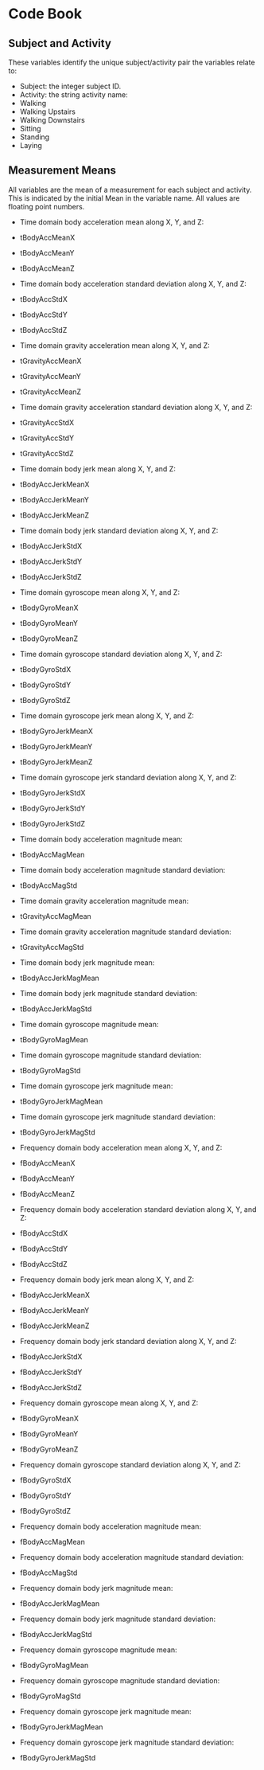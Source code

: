 # Code Book

## Subject and Activity

These variables identify the unique subject/activity pair the variables relate to:

 - Subject: the integer subject ID.
 - Activity: the string activity name:
  - Walking
  - Walking Upstairs
  - Walking Downstairs
  - Sitting
  - Standing
  - Laying

## Measurement Means

All variables are the mean of a measurement for each subject and activity. This is indicated by the initial Mean in the variable name. All values are floating point numbers.

 - Time domain body acceleration mean along X, Y, and Z:
  - tBodyAccMeanX
  - tBodyAccMeanY
  - tBodyAccMeanZ

 - Time domain body acceleration standard deviation along X, Y, and Z:
  - tBodyAccStdX
  - tBodyAccStdY
  - tBodyAccStdZ
  
 - Time domain gravity acceleration mean along X, Y, and Z:
  - tGravityAccMeanX
  - tGravityAccMeanY
  - tGravityAccMeanZ
  
 - Time domain gravity acceleration standard deviation along X, Y, and Z:
  - tGravityAccStdX
  - tGravityAccStdY
  - tGravityAccStdZ
  
 - Time domain body jerk mean along X, Y, and Z:
  - tBodyAccJerkMeanX
  - tBodyAccJerkMeanY
  - tBodyAccJerkMeanZ
  
 - Time domain body jerk standard deviation along X, Y, and Z:
  - tBodyAccJerkStdX
  - tBodyAccJerkStdY
  - tBodyAccJerkStdZ
  
 - Time domain gyroscope mean along X, Y, and Z:
  - tBodyGyroMeanX
  - tBodyGyroMeanY
  - tBodyGyroMeanZ
  
 - Time domain gyroscope standard deviation along X, Y, and Z:
  - tBodyGyroStdX
  - tBodyGyroStdY
  - tBodyGyroStdZ
  
 - Time domain gyroscope jerk mean along X, Y, and Z:
  - tBodyGyroJerkMeanX
  - tBodyGyroJerkMeanY
  - tBodyGyroJerkMeanZ
  
 - Time domain gyroscope jerk standard deviation along X, Y, and Z:
  - tBodyGyroJerkStdX
  - tBodyGyroJerkStdY
  - tBodyGyroJerkStdZ
  
 - Time domain body acceleration magnitude mean:
  - tBodyAccMagMean
  
 - Time domain body acceleration magnitude standard deviation:
  - tBodyAccMagStd
  
 - Time domain gravity acceleration magnitude mean:
  - tGravityAccMagMean
  
 - Time domain gravity acceleration magnitude standard deviation:
  - tGravityAccMagStd
  
 - Time domain body jerk magnitude mean:
  - tBodyAccJerkMagMean
  
 - Time domain body jerk magnitude standard deviation:
  - tBodyAccJerkMagStd
  
 - Time domain gyroscope magnitude mean:
  - tBodyGyroMagMean
  
 - Time domain gyroscope magnitude standard deviation:
  - tBodyGyroMagStd
  
 - Time domain gyroscope jerk magnitude mean:
  - tBodyGyroJerkMagMean
  
 - Time domain gyroscope jerk magnitude standard deviation:
  - tBodyGyroJerkMagStd
  
 - Frequency domain body acceleration mean along X, Y, and Z:
  - fBodyAccMeanX
  - fBodyAccMeanY
  - fBodyAccMeanZ
  
 - Frequency domain body acceleration standard deviation along X, Y, and Z:
  - fBodyAccStdX
  - fBodyAccStdY
  - fBodyAccStdZ
  
 - Frequency domain body jerk mean along X, Y, and Z:
  - fBodyAccJerkMeanX
  - fBodyAccJerkMeanY
  - fBodyAccJerkMeanZ
  
 - Frequency domain body jerk standard deviation along X, Y, and Z:
  - fBodyAccJerkStdX
  - fBodyAccJerkStdY
  - fBodyAccJerkStdZ
  
 - Frequency domain gyroscope mean along X, Y, and Z:
  - fBodyGyroMeanX
  - fBodyGyroMeanY
  - fBodyGyroMeanZ
  
 - Frequency domain gyroscope standard deviation along X, Y, and Z:
  - fBodyGyroStdX
  - fBodyGyroStdY
  - fBodyGyroStdZ
  
 - Frequency domain body acceleration magnitude mean:
  - fBodyAccMagMean
  
 - Frequency domain body acceleration magnitude standard deviation:
  - fBodyAccMagStd
  
 - Frequency domain body jerk magnitude mean:
  - fBodyAccJerkMagMean
  
 - Frequency domain body jerk magnitude standard deviation:
  - fBodyAccJerkMagStd
  
 - Frequency domain gyroscope magnitude mean:
  - fBodyGyroMagMean
  
 - Frequency domain gyroscope magnitude standard deviation:
  - fBodyGyroMagStd
  
 - Frequency domain gyroscope jerk magnitude mean:
  - fBodyGyroJerkMagMean
  
 - Frequency domain gyroscope jerk magnitude standard deviation:
  - fBodyGyroJerkMagStd
